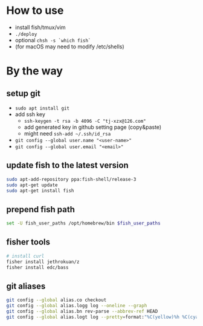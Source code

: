 # How to use

- install fish/tmux/vim
- `./deploy`
- optional ``chsh -s `which fish` ``
- (for macOS may need to modify /etc/shells)

# By the way
## setup git
- `sudo apt install git`
- add ssh key
  - `ssh-keygen -t rsa -b 4096 -C "tj-xzx@126.com"`
  - add generated key in github setting page (copy&paste)
  - might need `ssh-add ~/.ssh/id_rsa`
- `git config --global user.name "<user-name>"`
- `git config --global user.email "<email>"`

## update fish to the latest version
```bash
sudo apt-add-repository ppa:fish-shell/release-3
sudo apt-get update
sudo apt-get install fish
```

## prepend fish path
```bash
set -U fish_user_paths /opt/homebrew/bin $fish_user_paths
```

## fisher tools
```bash
# install curl
fisher install jethrokuan/z
fisher install edc/bass
```

## git aliases
```bash
git config --global alias.co checkout
git config --global alias.logg log --oneline --graph
git config --global alias.bn rev-parse --abbrev-ref HEAD
git config --global alias.logt log --pretty=format:"%C(yellow)%h %C(cyan)%cd %Cblue%<(8,trunc)%aE%C(auto)%d %Creset%s" --date=format:"%m-%d/%H:%M"
```
